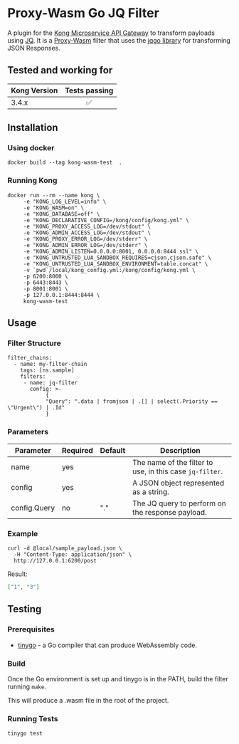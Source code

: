 # Proxy-Wasm Go JQ Filter

A plugin for the [Kong Microservice API Gateway](https://konghq.com/solutions/gateway/) to transform payloads using [JQ](https://jqlang.github.io/jq/). It is a [Proxy-Wasm](https://github.com/proxy-wasm/spec) filter that uses the [jqgo library](https://github.com/itchyny/gojq) for transforming JSON Responses.

## Tested and working for

| Kong Version |   Tests passing    |
| ------------ | :----------------: |
| 3.4.x        | :white_check_mark: |

## Installation

### Using docker

```
docker build --tag kong-wasm-test  .
```

### Running Kong

```
docker run --rm --name kong \
     -e "KONG_LOG_LEVEL=info" \
     -e "KONG_WASM=on" \
     -e "KONG_DATABASE=off" \
     -e "KONG_DECLARATIVE_CONFIG=/kong/config/kong.yml" \
     -e "KONG_PROXY_ACCESS_LOG=/dev/stdout" \
     -e "KONG_ADMIN_ACCESS_LOG=/dev/stdout" \
     -e "KONG_PROXY_ERROR_LOG=/dev/stderr" \
     -e "KONG_ADMIN_ERROR_LOG=/dev/stderr" \
     -e "KONG_ADMIN_LISTEN=0.0.0.0:8001, 0.0.0.0:8444 ssl" \
     -e "KONG_UNTRUSTED_LUA_SANDBOX_REQUIRES=cjson,cjson.safe" \
     -e "KONG_UNTRUSTED_LUA_SANDBOX_ENVIRONMENT=table.concat" \
     -v `pwd`/local/kong_config.yml:/kong/config/kong.yml \
     -p 6200:8000 \
     -p 6443:8443 \
     -p 8001:8001 \
     -p 127.0.0.1:8444:8444 \
     kong-wasm-test
```

## Usage

### Filter Structure

```
filter_chains:
  - name: my-filter-chain
    tags: [ns.sample]
    filters:
     - name: jq-filter
       config: >-
            {
            "Query": ".data | fromjson | .[] | select(.Priority == \"Urgent\") | .Id"
            }

```

### Parameters

| Parameter    | Required | Default | Description                                              |
| ------------ | -------- | ------- | -------------------------------------------------------- |
| name         | yes      |         | The name of the filter to use, in this case `jq-filter`. |
| config       | yes      |         | A JSON object represented as a string.                   |
| config.Query | no       | "."     | The JQ query to perform on the response payload.         |

### Example

```
curl -d @local/sample_payload.json \
  -H "Content-Type: application/json" \
  http://127.0.0.1:6200/post
```

Result:

```json
["1", "3"]
```

## Testing

### Prerequisites

- [tinygo](https://tinygo.org) - a Go compiler that can produce WebAssembly code.

### Build

Once the Go environment is set up and tinygo is in the PATH, build the filter running
`make`.

This will produce a .wasm file in the root of the project.

### Running Tests

```sh
tinygo test
```
